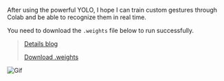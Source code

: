 After using the powerful YOLO, I hope I can train custom gestures through Colab and be able to recognize them in real time. 

You need to download the `.weights` file below to run successfully.

> [Details blog](https://www.notion.so/Object-Detection-d438dcbcb0ef46fa87cd5dc365c19102)
>
> [Download .weights](https://drive.google.com/drive/folders/1mJnsmFTIXItkqvtA9Xu9NjRT9Cyjl40V?usp=sharing)

![Gif](https://github.com/KhalilHsu/CCI_Custom_Object_Detection/blob/main/train_yolo/cfg/ezgif-2-2238139f506a.gif)


